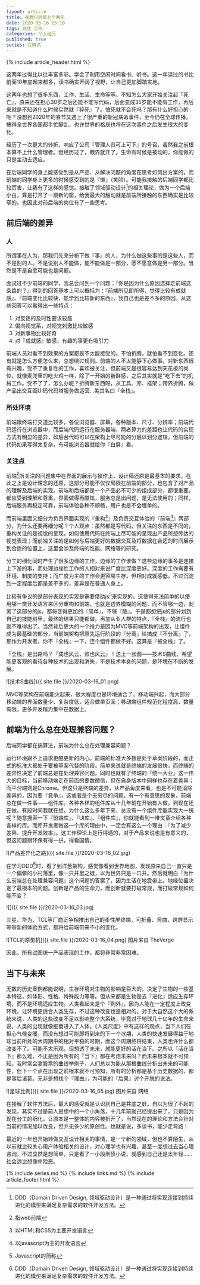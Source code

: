 ```yaml
---
layout: article
title: 在腾讯的第七个两年
date: 2020-03-16 15:10
tags: 总结 工作
categories: 个人经历
published: true
series: 在腾讯
---
```


{% include article_header.html %}

这两年过得比以往丰富多彩。学会了利用空闲时间看书、听书。这一年读过的书比前面10年加起来都多，读书确实开阔了视野，让自己更加脚踏实地。

这两年也想了很多东西，工作、生活、生命等等。不知怎么大家开始关注起『死亡』，原来还在担心30岁之后还能不能写代码，后面变成35岁能不能有工作，再后来就是不知道什么时候实然就『猝死』了。怕死就不会死吗？那有什么好担心的呢？没想到2020年的春节又遇上了很严重的新冠病毒事件，至今仍在全球传播。搞得全世界各国都手忙脚乱，也许世界的格局也将在这次事件之后发生很大的变化。

经历了一次更大的转折，响应了公司『管理人员可上可下』的号召，虽然我之前根本算不上什么管理者。但经历过了，眼界就开了。生命有时候是被动的，你能做的只是主动去适应。

在后端同学的身上能感受到是从产品、从解决问题的角度在思考如何出方案的，而前端的同学身上更多的时候感受到的是『懒』（笑脸）。可能我接触的后端同学都比较厉害，让我有了这样的感觉。接触了领域驱动设计[^1]的相关理论，做为一个后端小白，算是打开了一扇新的窗，给我最大的触动就是前端所接触的东西确实是比较窄的。也因此对前后端的岗位有了一些思考。

## 前后端的差异

### 人

所谓事在人为，那我们先来分析下做『事』的人，为什么做这些事的是这些人，而不是别的人。不是说别人不能做，能不能做是一部分，愿不愿意做是另一部分。当然是不是自愿可能也是问题。

面试过不少前端的同学，我总会问到一个问题：『你是因为什么原因选择走前端这条路的？』得到的回答基本上可以概括为：『前端所见即所得，觉得比较有成就感』、『前端变化比较快，能学到比较新的东西』，我自己也是差不多的原因。从这些回答可以看得出一些特点：

1. 对反馈的及时性要求较高
2. 偏向视觉系，对视觉刺激比较敏感
3. 对新事物比较好奇
4. 对『成就感』敏感，有趣的事更有吸引力

前端人员对看不到效果的方案都是不太能接受的。不怕折腾，就怕看不到变化。还有就是怎么方便怎么来，总想绕过规则。前端的人不太能静下心做事，对新东西很有兴趣，受不了重复性的工作，喜欢被关注，但前端又是很容易达到天花板的岗位，就像麦兜里的吃火鸡一样，除了一开始的新鲜感，之后其实就是“吃下去”的机械工作。受不了了，怎么办呢？折腾新东西呀，从工具、库、框架；跨界折腾，做产品出交互画UI码代码塔服务做运营…美其名曰『全栈』。

### 所处环境

前端跟终端打交道比较多，各位浏览器、屏幕，各种版本、尺寸、分辨率；前端代码运行在浏览器中，而后端代码运行在服务器端，两者算力的差距也让代码的实现方式有明显的差异，如后台代码可以在架构上尽可能的分层以划分逻辑，但前端的代码如果写得太复杂，有可能浏览器就给你『白屏』看。

### 关注点

前端[^2]所关注的问题集中在界面的展示与操作上，设计稿还原是最基本的要求，在此之上是设计理念的还原，这部分可能不仅仅局限在前端的部分，也包含了对产品的理解及后端的实现。前端和后端都是一个产品必不可少的组成部分，都很重要，都应受到理解和尊重。界面做得再酷炫，服务总是出问题，是无法使用的；同样，后端服务再稳定可靠，前端体验各种不顺畅，用户也是不会埋单的。

而前端里面又细分为负责界面实现的『重构[^3]』及负责交互体验的『前端[^4]』两部分，为什么还要再细分呢？个人观点：虽然都是写代码，但关注的东西是不同的，重构关注的是视觉的呈现，如何使用代码在终端上尽可能的呈现出产品所想传达的视觉表现；而前端关注的是如何与后端更好的数据交互及将数据在合适的时间展示到合适的位置上，这里会涉及终端的性能、网络等的研究。

分工的细化同时产生了很多边缘的工作，边缘的工作谁做？这些边缘的事多是连接上下游的事，而处理边缘性工作的人相对来说广度比深度更好。深度的工作需要有环境、制度的支持；而广度为主的工作会更容易生存，但相对成就感低。不过沉淀到一定程度后都是差不多的，差异是在普通人身上。

比较有争议的是部分表现的实现是需要借助js[^5]来实现的，这使得无法简单的以使用哪一类开发语言来区分重构和前端，也就是边界模糊的问题，而不管哪一边，剥离了这部分的js，都将变得更加的『简单』，不够『酷』。于是都想把js的部分划到自己的技能树里，最终的结果只能都做。再加从业人群的特点，『全栈』的流行也就不难得出了。当然背后更大的一个推力是因为MVC等前端架构的出现，让组件成为最基础的部分，当前端架构把原先运行阶段的『分离』给搞成『不分离』了，那作为开发者，你不『全栈』一下，连个组件都做不好。这算是『被全栈』了。

『全栈』是出路吗？『成也风云，败也风云』！送上一张图——技术S曲线，希望能更客观的看待各种技术的出现和消失，不是技术本身的问题，是环境在不断的发展。

![技术S曲线]({{ site.file }}/2020-03-16_01.png)

MVC等架构在前端能火起来，很大程度也是环境适合了。移动端兴起，而大部分移动端的界面数量少、复杂度低，适合做单页面；移动端组件规范化程度高、数量有限，更多开发精力集中在数据上。

## 前端为什么总在处理兼容问题？

后端同学都在搞算法，前端为什么总在处理兼容问题？

运行环境跟不上追求更酷更新的内心。前端的标准大多数是处于草案阶段的，而正式的标准大都处于要被草案代替的阶段。简单来说就是终端的发展很快，而终端的差异性决定了前端总是在处理兼容问题。同时也就有了终端的『统一大业』这一伟大的目标，当前移动端走在前面的要数微信，但在自身版本中同样也存在着差异；而平台端则是Chrome。但这只是终端的差异，从产品角度来看，也是不可能消除差异的，因为要『竟争』，这或者是个无穷尽的问题。有一个有意思的现象，前端总在做一件事——组件库。各种各样的组件库从十几年前在开始有人做，到现在还在做。有段时间我就在想，为什么这么多年下来，总没有一个组件库能实现大一统呢？随意搜索一下『前端库』、『UI库』、『组件库』，你就能看到一堆文章介绍各种各样的库。而库开发者做这一个库的理由中，一定会有这么一个理由：『为了减少差异、提升开发效率』。这工作理论上是行得通的，对于产品来说也是有意义的，但这问题跟环保有得一拼，得看国情。

![产品差异化之路]({{ site.file }}/2020-03-16_02.jpg)

在学习DDD[^1]时，看了到洋葱架构，感觉像看到世界地图，发现原来自己一直只是一个偏僻的小村落里，像一只井里之蛙，以为世界只是一口井。然后就明白『为什么前端总在处理兼容问题』这个问题的答案了，因为生活在地震带上。地缘位置决定了最根本的问题。创新是产品的生命力，而创新就要打破常规，而打破常规如何能不变？

![]({{ site.file }}/2020-03-16_03.jpg)

三星、华为、TCL等厂商正争相推出自己的柔性屏终端，可折叠、弯曲，跨屏显示等等新的体验方式，都将给前端带来不小的变化。

![TCL的原型机]({{ site.file }}/2020-03-16_04.png)
图片来自 TheVerge

因此，所有试图统一产品表现的工作，都将非常非常困难。

## 当下与未来

无数的历史案例都能说明，生存环境对生物的影响是巨大的，决定了生物的一些基本特征，如体形、性格、特殊能力等等。但从来都是生物是去『进化』适应生存环境，而不是环境适应生物。人类看起来是个『例外』，因为人能在一定程度上改变环境，让环境更适合人类生存，不过这种改变也是相对的，对于大自然这个大的系统来说，人类的这些改变不足以影响整个大系统，毕竟对于地球几十亿年的生命来说，人类的出现就像细菌进入了人体。《人类尺度》中有这样的观点，当下人们在担心气候变暖，而没有想过可能即将到来的下一个冰期，人类的快速发展得益于地球当前所处的大周期中的相对平稳的时期，而这个周期终将结束，人类也许什么都改变不了。可能不太乐观，但想透了未来，就能更好的活在当下。之所以『活在当下』那么难，不正是因为所有的『当下』都在考虑未来吗？而未来根本就不可预知。我时常会拿股票的曲线举例子，人们总以为能从那根曲线分析出未来的可能性，但下一个点在出现之前根本就不可预知，所有的分析都是基于历史数据的，都是事后诸葛。无非是想找个『理由』，为可能的『后果』讨个开脱的说法。

![星球比例]({{ site.file }}/2020-03-16_05.jpg)
图片来自 网络

在接解了软件方法后，最大的感受就是认识到自己是井底之蛙。自以为很了不起的发现，其实不过是前人思想中的一个小角落，十几年前就己经提出来了，只是因为现在分工的细化，让原本是一整体的内容被折开了，当然现在的理论和方法会针对当前的情况加以改良，但并无多少的原创性。也就是说，多读书，能少走弯路！

最近的一年也开始转做交互设计相关的事情，是一个新的领域，但也不算陌生，从以前就比较关心用户体验相关的设计，对心理学也有兴趣，甚至一度想过去当心理咨询，不过显然是想简单，只是看了一小段刑侦小说，就感到自己还是太年轻……社会远比想像中险恶。

[^1]: DDD（Domain Driven Design, 领域驱动设计）是一种通过将实现连接到持续进化的模型来满足复杂需求的软件开发方法。
[^2]: 指web前端
[^3]: 以HTML和CSS为主要开发语言
[^4]: 以javascript为主的开发语言
[^5]: Javascript的简称

{% include series.md %}
{% include links.md %}
{% include article_footer.html %}
